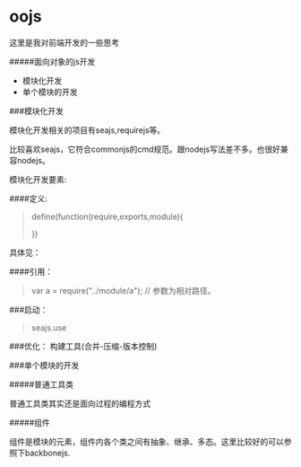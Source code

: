 oojs
====

这里是我对前端开发的一些思考

#####面向对象的js开发

+ 模块化开发
+ 单个模块的开发

###模块化开发
	
模块化开发相关的项目有seajs,requirejs等。

比较喜欢seajs，它符合commonjs的cmd规范。跟nodejs写法差不多。也很好兼容nodejs。

模块化开发要素:

####定义:	

>define(function(require,exports,module){
>
>})


具体见：

####引用：	
>var a = require("../module/a"); // 参数为相对路径。

###启动：
>seajs.use

###优化：
	构建工具(合并-压缩-版本控制)

###单个模块的开发

#####普通工具类

普通工具类其实还是面向过程的编程方式

#####组件

组件是模块的元素，组件内各个类之间有抽象、继承、多态。这里比较好的可以参照下backbonejs.




